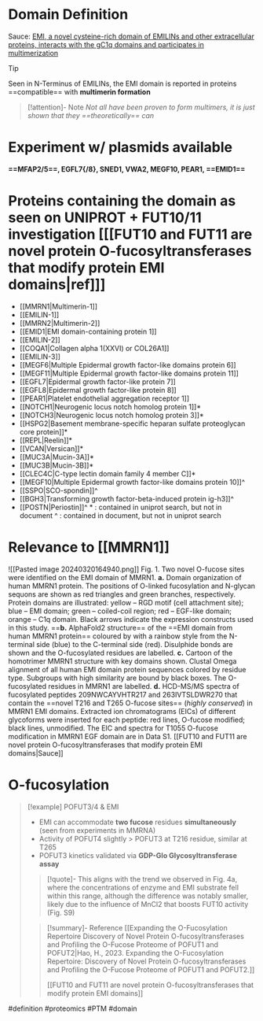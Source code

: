 # Domain Definition

Sauce: [EMI, a novel cysteine-rich domain of EMILINs and other extracellular proteins, interacts with the gC1q domains and participates in multimerization](https://pubmed.ncbi.nlm.nih.gov/11068053/)
> [!tip] 
> Seen in N-Terminus of EMILINs, the EMI domain is reported in proteins ==compatible== with **multimerin formation** 
> > [!attention]- Note
> > *Not all have been proven to form multimers, it is just shown that they ==theoretically== can*

# Experiment w/ plasmids available

**==MFAP2/5==, EGFL7{/8}, SNED1, VWA2, MEGF10,  PEAR1, ==EMID1==**
# Proteins containing the domain as seen on UNIPROT + FUT10/11 investigation \[[[FUT10 and FUT11 are novel protein O-fucosyltransferases that modify protein EMI domains|ref]]\]
- [[MMRN1|Multimerin-1]]
- [[EMILIN-1]]
- [[MMRN2|Multimerin-2]]
- [[EMID1|EMI domain-containing protein 1]]
- [[EMILIN-2]]
- [[COQA1|Collagen alpha 1(XXVI) or COL26A1]]
- [[EMILIN-3]]
- [[MEGF6|Multiple Epidermal growth factor-like domains protein 6]]
- [[MEGF11|Multiple Epidermal growth factor-like domains protein 11]]
- [[EGFL7|Epidermal growth factor-like protein 7]]
- [[EGFL8|Epidermal growth factor-like protein 8]]
- [[PEAR1|Platelet endothelial aggregation receptor 1]]
- [[NOTCH1|Neurogenic locus notch homolog protein 1]]*
- [[NOTCH3|Neurogenic locus notch homolog protein 3]]*
- [[HSPG2|Basement membrane-specific heparan sulfate proteoglycan core protein]]*
- [[REPL|Reelin]]*
- [[VCAN|Versican]]*
- [[MUC3A|Mucin-3A]]*
- [[MUC3B|Mucin-3B]]*
- [[CLEC4C|C-type lectin domain family 4 member C]]*
- [[MEGF10|Multiple Epidermal growth factor-like domains protein 10]]^
- [[SSPO|SCO-spondin]]^
- [[BGH3|Transforming growth factor-beta-induced protein ig-h3]]^
- [[POSTN|Periostin]]^
\* : contained in uniprot search, but not in document
^ : contained in document, but not in uniprot search
# Relevance to [[MMRN1]]

![[Pasted image 20240320164940.png]]
Fig. 1. Two novel O-fucose sites were identified on the EMI domain of MMRN1. 
**a.** Domain organization of human MMRN1 protein. The positions of O-linked fucosylation and N-glycan sequons are shown as red triangles and green branches, respectively. Protein domains are illustrated: yellow – RGD motif (cell attachment site); blue – EMI domain; green – coiled-coil region; red – EGF-like domain; orange – C1q domain. Black arrows indicate the expression constructs used in this study. 
==**b.** AlphaFold2 structure== of the ==EMI domain from human MMRN1 protein== coloured by with a rainbow style from the N-terminal side (blue) to the C-terminal side (red). Disulphide bonds are shown and the O-fucosylated residues are labelled. 
**c.** Cartoon of the homotrimer MMRN1 structure with key domains shown. Clustal Omega alignment of all human EMI domain protein sequences colored by residue type. Subgroups with high similarity are bound by black boxes. The O-fucosylated residues in MMRN1 are labelled. 
**d.** HCD-MS/MS spectra of fucosylated peptides 209NWCAYVHTR217 and 263IVTSLDWR270 that contain the ==novel T216 and T265 O-fucose sites== (*highly conserved*) in MMRN1 EMI domains. Extracted ion chromatograms (EICs) of different glycoforms were inserted for each peptide: red lines, O-fucose modified; black lines, unmodified. The EIC and spectra for T1055 O-fucose modification in MMRN1 EGF domain are in Data S1. [[FUT10 and FUT11 are novel protein O-fucosyltransferases that modify protein EMI domains|Sauce]]

# O-fucosylation

> [!example] POFUT3/4 & EMI
> - EMI can accommodate **two fucose** residues **simultaneously** (seen from experiments in MMRNA)
> - Activity of POFUT4 slightly > POFUT3 at T216 residue, similar at T265
> - POFUT3 kinetics validated via **GDP-Glo Glycosyltransferase assay**
> 
> > [!quote]-
> > This aligns with the trend we observed in Fig. 4a, where the concentrations of enzyme and EMI substrate fell within this range, although the difference was notably smaller, likely due to the influence of MnCl2 that boosts FUT10 activity (Fig. S9)
> 
> > [!summary]- Reference
> > [[Expanding the O-Fucosylation Repertoire Discovery of Novel Protein O-fucosyltransferases and Profiling the O-Fucose Proteome of POFUT1 and POFUT2|Hao, H., 2023. Expanding the O-Fucosylation Repertoire: Discovery of Novel Protein O-fucosyltransferases and Profiling the O-Fucose Proteome of POFUT1 and POFUT2.]]
> > 
> > [[FUT10 and FUT11 are novel protein O-fucosyltransferases that modify protein EMI domains]] 


#definition #proteomics #PTM #domain